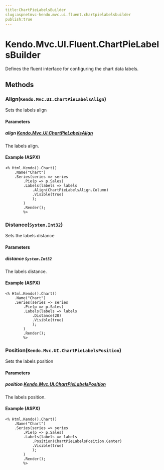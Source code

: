 ```yaml
---
title:ChartPieLabelsBuilder
slug:aspnetmvc-kendo.mvc.ui.fluent.chartpielabelsbuilder
publish:true
---
```


# Kendo.Mvc.UI.Fluent.ChartPieLabelsBuilder
Defines the fluent interface for configuring the chart data labels.



## Methods

### Align(`Kendo.Mvc.UI.ChartPieLabelsAlign`)
Sets the labels align


#### Parameters

##### align [Kendo.Mvc.UI.ChartPieLabelsAlign](/kendo-ui/api/wrappers/aspnet-mvc/Kendo.Mvc.UI/ChartPieLabelsAlign)
The labels align.




#### Example (ASPX)
    <% Html.Kendo().Chart()
        .Name("Chart")
        .Series(series => series
            .Pie(p => p.Sales)
            .Labels(labels => labels
                .Align(ChartPieLabelsAlign.Column)
                .Visible(true)
                );
            )
            .Render();
            %>


### Distance(`System.Int32`)
Sets the labels distance


#### Parameters

##### distance `System.Int32`
The labels distance.




#### Example (ASPX)
    <% Html.Kendo().Chart()
        .Name("Chart")
        .Series(series => series
            .Pie(p => p.Sales)
            .Labels(labels => labels
                .Distance(20)
                .Visible(true)
                );
            )
            .Render();
            %>


### Position(`Kendo.Mvc.UI.ChartPieLabelsPosition`)
Sets the labels position


#### Parameters

##### position [Kendo.Mvc.UI.ChartPieLabelsPosition](/kendo-ui/api/wrappers/aspnet-mvc/Kendo.Mvc.UI/ChartPieLabelsPosition)
The labels position.




#### Example (ASPX)
    <% Html.Kendo().Chart()
        .Name("Chart")
        .Series(series => series
            .Pie(p => p.Sales)
            .Labels(labels => labels
                .Position(ChartPieLabelsPosition.Center)
                .Visible(true)
                );
            )
            .Render();
            %>



